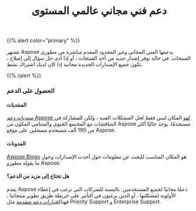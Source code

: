 ﻿---
title: دعم فني مجاني عالمي المستوى
type: docs
weight: 60
url: /ar/jasperreports/world-class-free-technical-support/
---
{{% alert color="primary" %}}

تشتهر Aspose بدعمها الفني المجاني وغير المحدود المقدم مباشرة من مطوري المنتجات. في حالة توفر إصدار جديد من أحد المنتجات ، أو إذا أدى حل سؤال إلى إصلاح ، تكون جميع الإصدارات الجديدة مجانية إذا كان لديك اشتراك نشط.

{{% /alert %}}

### **الحصول على الدعم**

#### **المنتديات**

[منتديات دعم Aspose ل](https://forum.aspose.com/)هو المكان ليس فقط لحل المشكلات الفنية ، ولكن للمشاركة في المناقشات مع المجتمع الحيوي والمتنامي المكون من Aspose مستخدمًا. يوجد حاليًا أكثر من 190 ألف مستخدم مسجلين على موقع Aspose.

#### **المدونات**

[Aspose.Blogs](https://blog.aspose.com/) هو المكان المناسب للبحث عن معلومات حول أحدث الإصدارات وحول ما يقوله مطورو Aspose.

#### **هل تحتاج إلى مزيد من الدعم؟**

 يقدم Aspose دعمًا مجانيًا لجميع المستخدمين. بالنسبة للشركات التي ترغب في إعطاء الأولوية لمشكلتها ، أو الذين يرغبون في التأثير على خريطة طريق تطوير منتجاتنا ، فهناك[خيارات دعم متقدمة](https://helpdesk.aspose.com/kb/faq/2-Developer-Business-Support-Key-Benefits-Conditions) مثل Priority Support و Enterprise Support.

